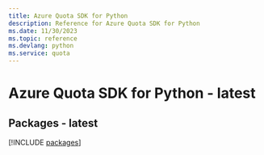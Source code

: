 ```yaml
---
title: Azure Quota SDK for Python
description: Reference for Azure Quota SDK for Python
ms.date: 11/30/2023
ms.topic: reference
ms.devlang: python
ms.service: quota
---
```

# Azure Quota SDK for Python - latest
## Packages - latest
[!INCLUDE [packages](quota-index.md)]